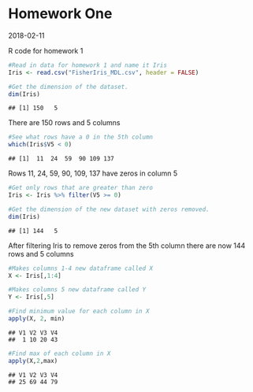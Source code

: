 Homework One
================
2018-02-11

R code for homework 1

``` r
#Read in data for homework 1 and name it Iris
Iris <- read.csv("FisherIris_MDL.csv", header = FALSE)
```

``` r
#Get the dimension of the dataset. 
dim(Iris)
```

    ## [1] 150   5

There are 150 rows and 5 columns

``` r
#See what rows have a 0 in the 5th column 
which(Iris$V5 < 0)
```

    ## [1]  11  24  59  90 109 137

Rows 11, 24, 59, 90, 109, 137 have zeros in column 5

``` r
#Get only rows that are greater than zero
Iris <- Iris %>% filter(V5 >= 0)

#Get the dimension of the new dataset with zeros removed.
dim(Iris)
```

    ## [1] 144   5

After filtering Iris to remove zeros from the 5th column there are now 144 rows and 5 columns

``` r
#Makes columns 1-4 new dataframe called X
X <- Iris[,1:4]

#Makes columns 5 new dataframe called Y
Y <- Iris[,5]
```

``` r
#Find minimum value for each column in X
apply(X, 2, min)
```

    ## V1 V2 V3 V4 
    ##  1 10 20 43

``` r
#Find max of each column in X
apply(X,2,max)
```

    ## V1 V2 V3 V4 
    ## 25 69 44 79
